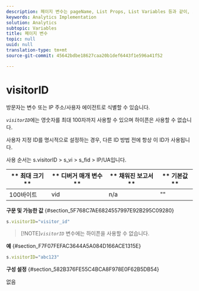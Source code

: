 ```yaml
---
description: 페이지 변수는 pageName, List Props, List Variables 등과 같이, 보고서를 직접 채웁니다.
keywords: Analytics Implementation
solution: Analytics
subtopic: Variables
title: 페이지 변수
topic: null
uuid: null
translation-type: tm+mt
source-git-commit: 45642bdbe18627caa20b1def6443f1e596a41f52

---
```



# visitorID

방문자는 변수 또는 IP 주소/사용자 에이전트로 식별할 수 있습니다.

<!-- 

visitorID.xml

 -->

*`visitorID`*&#x200B;에는 영숫자를 최대 100자까지 사용할 수 있으며 하이픈은 사용할 수 없습니다.

사용자 지정 ID를 명시적으로 설정하는 경우, 다른 ID 방법 전에 항상 이 ID가 사용됩니다.

사용 순서는 s.visitorID &gt; s_vi &gt; s_fid &gt; IP/UA입니다.

| ** 최대 크기** | ** 디버거 매개 변수** | ** 채워진 보고서** | ** 기본값** |
|---|---|---|---|
| 100바이트 | vid | n/a | "" |

**구문 및 가능한 값** {#section_5F768C7AE6824557997E92B295C09280}

```js
s.visitorID="visitor_id"
```

> [!NOTE]*`visitorID`* 변수에는 하이픈을 사용할 수 없습니다.

**예** {#section_F7F07FEFAC3644A5A084D166ACE1315E}

```js
s.visitorID="abc123"
```

**구성 설정** {#section_582B376FE55C4BCA8F978E0F62B5DB54}

없음
